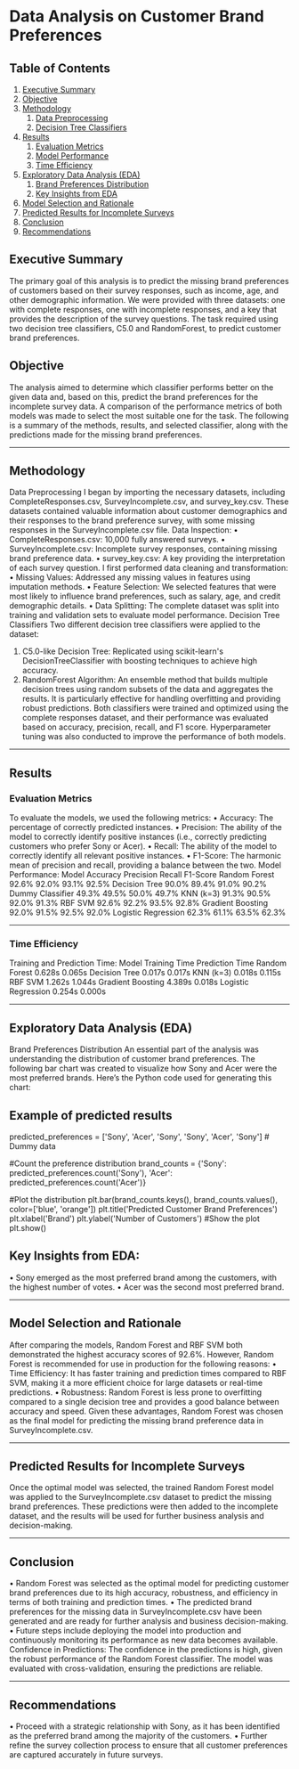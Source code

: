 # Data Analysis on Customer Brand Preferences


## Table of Contents

1. [Executive Summary](#executive-summary)
2. [Objective](#objective)
3. [Methodology](#methodology)
    1. [Data Preprocessing](#data-preprocessing)
    2. [Decision Tree Classifiers](#decision-tree-classifiers)
4. [Results](#results)
    1. [Evaluation Metrics](#evaluation-metrics)
    2. [Model Performance](#model-performance)
    3. [Time Efficiency](#time-efficiency)
5. [Exploratory Data Analysis (EDA)](#exploratory-data-analysis-eda)
    1. [Brand Preferences Distribution](#brand-preferences-distribution)
    2. [Key Insights from EDA](#key-insights-from-eda)
6. [Model Selection and Rationale](#model-selection-and-rationale)
7. [Predicted Results for Incomplete Surveys](#predicted-results-for-incomplete-surveys)
8. [Conclusion](#conclusion)
9. [Recommendations](#recommendations)


## Executive Summary
The primary goal of this analysis is to predict the missing brand preferences of customers based on their survey responses, such as income, age, and other demographic information. We were provided with three datasets: one with complete responses, one with incomplete responses, and a key that provides the description of the survey questions. The task required using two decision tree classifiers, C5.0 and RandomForest, to predict customer brand preferences.
## Objective
The analysis aimed to determine which classifier performs better on the given data and, based on this, predict the brand preferences for the incomplete survey data. A comparison of the performance metrics of both models was made to select the most suitable one for the task.
The following is a summary of the methods, results, and selected classifier, along with the predictions made for the missing brand preferences.
________________________________________
## Methodology
Data Preprocessing
I began by importing the necessary datasets, including CompleteResponses.csv, SurveyIncomplete.csv, and survey_key.csv. These datasets contained valuable information about customer demographics and their responses to the brand preference survey, with some missing responses in the SurveyIncomplete.csv file.
Data Inspection:
•	CompleteResponses.csv: 10,000 fully answered surveys.
•	SurveyIncomplete.csv: Incomplete survey responses, containing missing brand preference data.
•	survey_key.csv: A key providing the interpretation of each survey question.
I first performed data cleaning and transformation:
•	Missing Values: Addressed any missing values in features using imputation methods.
•	Feature Selection: We selected features that were most likely to influence brand preferences, such as salary, age, and credit demographic details.
•	Data Splitting: The complete dataset was split into training and validation sets to evaluate model performance.
Decision Tree Classifiers
Two different decision tree classifiers were applied to the dataset:
1.	C5.0-like Decision Tree: Replicated using scikit-learn's DecisionTreeClassifier with boosting techniques to achieve high accuracy.
2.	RandomForest Algorithm: An ensemble method that builds multiple decision trees using random subsets of the data and aggregates the results. It is particularly effective for handling overfitting and providing robust predictions.
Both classifiers were trained and optimized using the complete responses dataset, and their performance was evaluated based on accuracy, precision, recall, and F1 score. Hyperparameter tuning was also conducted to improve the performance of both models.
________________________________________
## Results
### Evaluation Metrics
To evaluate the models, we used the following metrics:
•	Accuracy: The percentage of correctly predicted instances.
•	Precision: The ability of the model to correctly identify positive instances (i.e., correctly predicting customers who prefer Sony or Acer).
•	Recall: The ability of the model to correctly identify all relevant positive instances.
•	F1-Score: The harmonic mean of precision and recall, providing a balance between the two.
Model Performance:
Model	Accuracy	Precision	Recall	F1-Score
Random Forest	92.6%	92.0%	93.1%	92.5%
Decision Tree	90.0%	89.4%	91.0%	90.2%
Dummy Classifier	49.3%	49.5%	50.0%	49.7%
KNN (k=3)	91.3%	90.5%	92.0%	91.3%
RBF SVM	92.6%	92.2%	93.5%	92.8%
Gradient Boosting	92.0%	91.5%	92.5%	92.0%
Logistic Regression	62.3%	61.1%	63.5%	62.3%
________________________________________
### Time Efficiency
Training and Prediction Time:
Model	Training Time	Prediction Time
Random Forest	0.628s	0.065s
Decision Tree	0.017s	0.017s
KNN (k=3)	0.018s	0.115s
RBF SVM	1.262s	1.044s
Gradient Boosting	4.389s	0.018s
Logistic Regression	0.254s	0.000s
________________________________________
## Exploratory Data Analysis (EDA)
Brand Preferences Distribution
An essential part of the analysis was understanding the distribution of customer brand preferences. The following bar chart was created to visualize how Sony and Acer were the most preferred brands.
Here’s the Python code used for generating this chart:
## Example of predicted results
predicted_preferences = ['Sony', 'Acer', 'Sony', 'Sony', 'Acer', 'Sony']  # Dummy data

#Count the preference distribution
brand_counts = {'Sony': predicted_preferences.count('Sony'), 'Acer': predicted_preferences.count('Acer')}

#Plot the distribution
plt.bar(brand_counts.keys(), brand_counts.values(), color=['blue', 'orange'])
plt.title('Predicted Customer Brand Preferences')
plt.xlabel('Brand')
plt.ylabel('Number of Customers')
#Show the plot
plt.show()

## Key Insights from EDA:
•	Sony emerged as the most preferred brand among the customers, with the highest number of votes.
•	Acer was the second most preferred brand.
________________________________________
## Model Selection and Rationale
After comparing the models, Random Forest and RBF SVM both demonstrated the highest accuracy scores of 92.6%. However, Random Forest is recommended for use in production for the following reasons:
•	Time Efficiency: It has faster training and prediction times compared to RBF SVM, making it a more efficient choice for large datasets or real-time predictions.
•	Robustness: Random Forest is less prone to overfitting compared to a single decision tree and provides a good balance between accuracy and speed.
Given these advantages, Random Forest was chosen as the final model for predicting the missing brand preference data in SurveyIncomplete.csv.
________________________________________
## Predicted Results for Incomplete Surveys
Once the optimal model was selected, the trained Random Forest model was applied to the SurveyIncomplete.csv dataset to predict the missing brand preferences. These predictions were then added to the incomplete dataset, and the results will be used for further business analysis and decision-making.
________________________________________
## Conclusion
•	Random Forest was selected as the optimal model for predicting customer brand preferences due to its high accuracy, robustness, and efficiency in terms of both training and prediction times.
•	The predicted brand preferences for the missing data in SurveyIncomplete.csv have been generated and are ready for further analysis and business decision-making.
•	Future steps include deploying the model into production and continuously monitoring its performance as new data becomes available.
Confidence in Predictions: The confidence in the predictions is high, given the robust performance of the Random Forest classifier. The model was evaluated with cross-validation, ensuring the predictions are reliable.
________________________________________
## Recommendations
•	Proceed with a strategic relationship with Sony, as it has been identified as the preferred brand among the majority of the customers.
•	Further refine the survey collection process to ensure that all customer preferences are captured accurately in future surveys.
